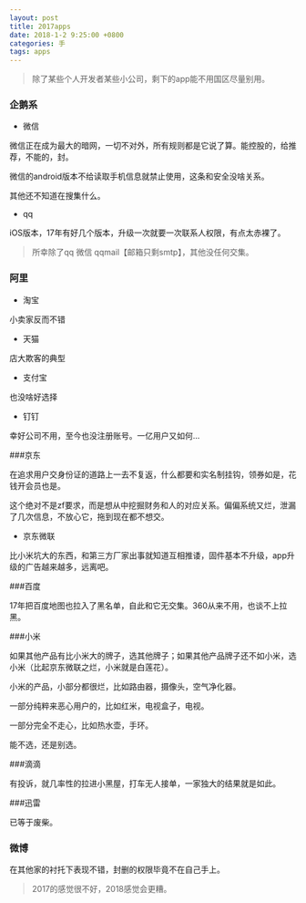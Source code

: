 ```yaml
---
layout: post
title: 2017apps
date: 2018-1-2 9:25:00 +0800
categories: 手
tags: apps
---
```


> 除了某些个人开发者某些小公司，剩下的app能不用国区尽量别用。

### 企鹅系

* 微信

微信正在成为最大的暗网，一切不对外，所有规则都是它说了算。能控股的，给推荐，不能的，封。

微信的android版本不给读取手机信息就禁止使用，这条和安全没啥关系。

其他还不知道在搜集什么。

* qq

iOS版本，17年有好几个版本，升级一次就要一次联系人权限，有点太赤裸了。

> 所幸除了qq 微信 qqmail【邮箱只剩smtp】，其他没任何交集。

### 阿里

* 淘宝

小卖家反而不错

* 天猫

店大欺客的典型

* 支付宝

也没啥好选择

* 钉钉

幸好公司不用，至今也没注册账号。一亿用户又如何...

###京东

在追求用户交身份证的道路上一去不复返，什么都要和实名制挂钩，领券如是，花钱开会员也是。

这个绝对不是zf要求，而是想从中挖掘财务和人的对应关系。偏偏系统又烂，泄漏了几次信息，不放心它，拖到现在都不想交。

* 京东微联

比小米坑大的东西，和第三方厂家出事就知道互相推诿，固件基本不升级，app升级的广告越来越多，远离吧。

###百度

17年把百度地图也拉入了黑名单，自此和它无交集。360从来不用，也谈不上拉黑。

###小米

如果其他产品有比小米大的牌子，选其他牌子；如果其他产品牌子还不如小米，选小米（比起京东微联之烂，小米就是白莲花）。

小米的产品，小部分都很烂，比如路由器，摄像头，空气净化器。

一部分纯粹来恶心用户的，比如红米，电视盒子，电视。

一部分完全不走心，比如热水壶，手环。

能不选，还是别选。

###滴滴

有投诉，就几率性的拉进小黑屋，打车无人接单，一家独大的结果就是如此。

###迅雷

已等于废柴。

### 微博

在其他家的衬托下表现不错，封删的权限毕竟不在自己手上。

> 2017的感觉很不好，2018感觉会更糟。